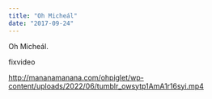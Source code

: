 ```yaml
---
title: "Oh Micheál"
date: "2017-09-24"
---
```


Oh Micheál.

fixvideo

http://mananamanana.com/ohpiglet/wp-content/uploads/2022/06/tumblr_owsytp1AmA1r16syi.mp4
